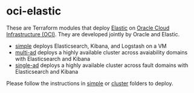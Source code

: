 # oci-elastic

These are Terraform modules that deploy [Elastic](https://www.elastic.co/products/) on [Oracle Cloud Infrastructure (OCI)](https://cloud.oracle.com/en_US/cloud-infrastructure).  They are developed jointly by Oracle and Elastic.

* [simple](simple) deploys Elasticsearch, Kibana, and Logstash on a VM
* [multi-ad](cluster/multi-ad) deploys a highly available cluster across avaiability domains with Elasticsearch and Kibana
* [single-ad](cluster/single-ad) deploys a highly available cluster across fault domains with Elasticsearch and Kibana


Please follow the instructions in [simple](simple) or [cluster](cluster) folders to deploy.
